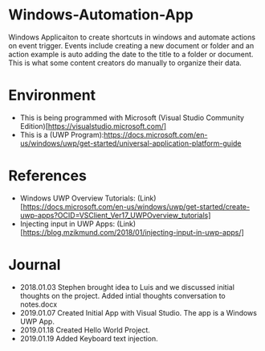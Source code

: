 # Windows-Automation-App

Windows Applicaiton to create shortcuts in windows and automate actions on event trigger. Events include creating a new document or folder and an action example is auto adding the date to the title to a folder or document. This is what some content creators do manually to organize their data. 

# Environment
- This is being programmed with Microsoft (Visual Studio Community Edition)[https://visualstudio.microsoft.com/]
- This is a (UWP Program):https://docs.microsoft.com/en-us/windows/uwp/get-started/universal-application-platform-guide

# References
- Windows UWP Overview Tutorials: (Link)[https://docs.microsoft.com/en-us/windows/uwp/get-started/create-uwp-apps?OCID=VSClient_Ver17_UWPOverview_tutorials]
- Injecting input in UWP Apps: (Link)[https://blog.mzikmund.com/2018/01/injecting-input-in-uwp-apps/]

# Journal 
- 2018.01.03 Stephen brought idea to Luis and we discussed initial thoughts on the project. Added intial thoughts conversation to notes.docx
- 2019.01.07 Created Initial App with Visual Studio. The app is a Windows UWP App.
- 2019.01.18 Created Hello World Project. 
- 2019.01.19 Added Keyboard text injection. 

